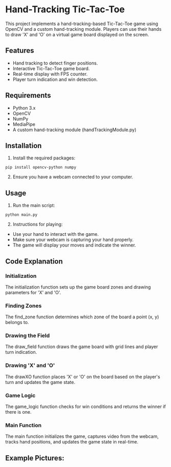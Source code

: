 # Hand-Tracking Tic-Tac-Toe

This project implements a hand-tracking-based Tic-Tac-Toe game using OpenCV and a custom hand-tracking module. Players can use their hands to draw 'X' and 'O' on a virtual game board displayed on the screen.

## Features
- Hand tracking to detect finger positions.
- Interactive Tic-Tac-Toe game board.
- Real-time display with FPS counter.
- Player turn indication and win detection.

## Requirements
- Python 3.x
- OpenCV
- NumPy
- MediaPipe
- A custom hand-tracking module (handTrackingModule.py)

## Installation

1. Install the required packages:

` pip install opencv-python numpy `

2. Ensure you have a webcam connected to your computer.

## Usage

1. Run the main script:

` python main.py `

2. Instructions for playing:

- Use your hand to interact with the game.
- Make sure your webcam is capturing your hand properly.
- The game will display your moves and indicate the winner.

## Code Explanation

### Initialization
The initialization function sets up the game board zones and drawing parameters for 'X' and 'O'.

### Finding Zones
The find_zone function determines which zone of the board a point (x, y) belongs to.

### Drawing the Field
The draw_field function draws the game board with grid lines and player turn indication.

### Drawing 'X' and 'O'
The drawXO function places 'X' or 'O' on the board based on the player's turn and updates the game state.

### Game Logic
The game_logic function checks for win conditions and returns the winner if there is one.

### Main Function
The main function initializes the game, captures video from the webcam, tracks hand positions, and updates the game state in real-time.

## Example Pictures: 





